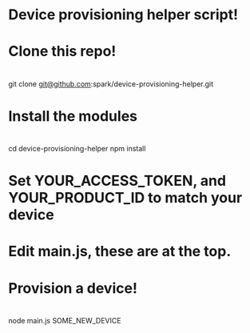 Device provisioning helper script!
===

#
# Clone this repo!
#
git clone git@github.com:spark/device-provisioning-helper.git

#
# Install the modules
#
cd device-provisioning-helper
npm install


#
# Set YOUR_ACCESS_TOKEN, and YOUR_PRODUCT_ID to match your device
# Edit main.js, these are at the top.

#
# Provision a device!
#
node main.js SOME_NEW_DEVICE 


